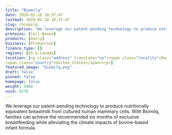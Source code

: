 ```yaml
---
title: "Biomilq"
date: 2020-02-18 10:37:47
lastmod: 2020-02-18 10:37:47
slug: /biomilq
description: "We leverage our patent-pending technology to produce nutritionally equivalent breastmilk from cultured human mammary cells. With Biomilq, families can achieve the recommended six months of exclusive breastfeeding while alleviating the climate impacts of bovine-based infant formula."
proteins: [Cell-Based]
products: [Dairy]
business: [Production]
finance_type: []
regions: [US & Canada]
location: [<p class="address" translate="no"><span class="locality">Durham</span>, <span class="postal-code">27701</span><br>
<span class="country">United States</span></p>]
featured_image: "biomilq.png"
draft: false
pinned: false
homepage: false
weight: 5000
uuid: 6178
---
```

<p>We leverage our patent-pending technology to produce nutritionally equivalent breastmilk from cultured human mammary cells. With Biomilq, families can achieve the recommended six months of exclusive breastfeeding while alleviating the climate impacts of bovine-based infant formula.</p>
